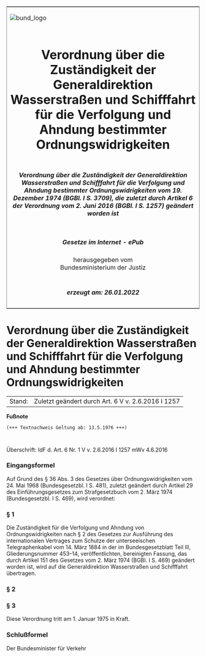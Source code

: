 <span id="DECKBLATT.html"></span>

<table border="0" frame="border" width="100%">

<tr valign="top">

<td align="left">

![bund\_logo](BfJ_2021_Web_de_de.gif)

</td>

<td align="right">

 

</td>

</tr>

<tr align="center" valign="middle">

<td colspan="2">

# Verordnung über die Zuständigkeit der Generaldirektion Wasserstraßen und Schifffahrt für die Verfolgung und Ahndung bestimmter Ordnungswidrigkeiten

</td>

</tr>

<tr align="center" valign="middle">

<td colspan="2">

##### Verordnung über die Zuständigkeit der Generaldirektion Wasserstraßen und Schifffahrt für die Verfolgung und Ahndung bestimmter Ordnungswidrigkeiten vom 19. Dezember 1974 (BGBl. I S. 3709), die zuletzt durch Artikel 6 der Verordnung vom 2. Juni 2016 (BGBl. I S. 1257) geändert worden ist

</td>

</tr>

<tr align="center" valign="middle">

<td colspan="2">

  
  

##### Gesetze im Internet - ePub  
  
herausgegeben vom  
Bundesministerium der Justiz

</td>

</tr>

<tr align="center" valign="bottom">

<td colspan="2">

  
  

##### erzeugt am: 26.01.2022

</td>

</tr>

</table>

<span id="BJNR037090974.html"></span>

# Verordnung über die Zuständigkeit der Generaldirektion Wasserstraßen und Schifffahrt für die Verfolgung und Ahndung bestimmter Ordnungswidrigkeiten

<div>

<div class="jnhtml">

|        |                                                    |
| ------ | -------------------------------------------------- |
| Stand: | Zuletzt geändert durch Art. 6 V v. 2.6.2016 I 1257 |

</div>

</div>

<div>

  
**Fußnote**

<div class="jnhtml">

<div>

<div class="jurAbsatz">

  

``` 
(+++ Textnachweis Geltung ab: 13.5.1976 +++)

 
```

Überschrift: IdF d. Art. 6 Nr. 1 V v. 2.6.2016 I 1257 mWv 4.6.2016

</div>

</div>

</div>

</div>

<span id="BJNR037090974BJNE000100304.html"></span>

### Eingangsformel  

<div>

<div class="jnhtml">

<div>

<div class="jurAbsatz">

Auf Grund des § 36 Abs. 3 des Gesetzes über Ordnungswidrigkeiten vom 24.
Mai 1968 (Bundesgesetzbl. I S. 481), zuletzt geändert durch Artikel 29
des Einführungsgesetzes zum Strafgesetzbuch vom 2. März 1974
(Bundesgesetzbl. I S. 469), wird verordnet:

</div>

</div>

</div>

</div>

<span id="BJNR037090974BJNE000204123.html"></span>

### § 1  

<div>

<div class="jnhtml">

<div>

<div class="jurAbsatz">

Die Zuständigkeit für die Verfolgung und Ahndung von
Ordnungswidrigkeiten nach § 2 des Gesetzes zur Ausführung des
internationalen Vertrages zum Schutze der unterseeischen
Telegraphenkabel vom 14. März 1884 in der im Bundesgesetzblatt Teil III,
Gliederungsnummer 453–14, veröffentlichten, bereinigten Fassung, das
durch Artikel 151 des Gesetzes vom 2. März 1974 (BGBl. I S. 469)
geändert worden ist, wird auf die Generaldirektion Wasserstraßen und
Schifffahrt übertragen.

</div>

</div>

</div>

</div>

<span id="BJNR037090974BJNE000301123.html"></span>

### § 2  

<div>

<div class="jnhtml">

<div>

</div>

</div>

</div>

<span id="BJNR037090974BJNE000400304.html"></span>

### § 3  

<div>

<div class="jnhtml">

<div>

<div class="jurAbsatz">

Diese Verordnung tritt am 1. Januar 1975 in Kraft.

</div>

</div>

</div>

</div>

<span id="BJNR037090974BJNE000500304.html"></span>

### Schlußformel  

<div>

<div class="jnhtml">

<div>

<div class="jurAbsatz">

<span class="SP">Der Bundesminister für Verkehr</span>

</div>

</div>

</div>

</div>
